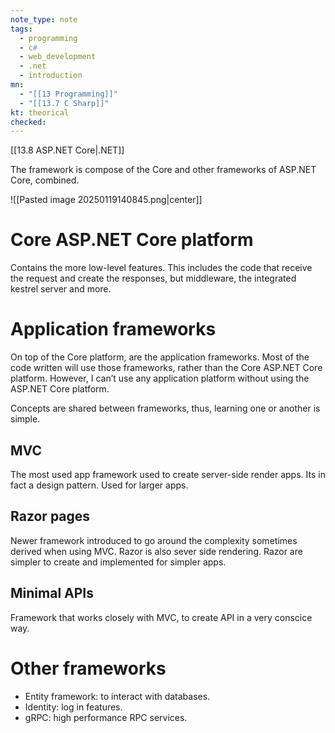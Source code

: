 ```yaml
---
note_type: note
tags:
  - programming
  - c#
  - web_development
  - .net
  - introduction
mn:
  - "[[13 Programming]]"
  - "[[13.7 C Sharp]]"
kt: theorical
checked:
---
```

[[13.8 ASP.NET Core|.NET]]

The framework is compose of the Core and other frameworks of ASP.NET Core, combined. 

![[Pasted image 20250119140845.png|center]]

# Core ASP.NET Core platform 
Contains the more low-level features. This includes the code that receive the request and create the responses, but middleware, the integrated kestrel server and more.  

# Application frameworks
On top of the Core platform, are the application frameworks. Most of the code written will use those frameworks, rather than the Core ASP.NET Core platform. However, I can’t use any application platform without using the ASP.NET Core platform. 

Concepts are shared between frameworks, thus, learning one or another is simple. 

## MVC
The most used app framework used to create server-side render apps. Its in fact a design pattern. Used for larger apps. 
## Razor pages
Newer framework introduced to go around the complexity sometimes derived when using MVC. Razor is also sever side rendering. Razor are simpler to create and implemented for simpler apps. 
## Minimal APIs
Framework that works closely with MVC, to create API in a very conscice way. 
# Other frameworks
-	Entity framework: to interact with databases.
-	Identity: log in features. 
-	gRPC: high performance RPC services. 

